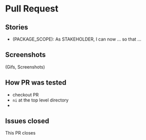 # Pull Request

## Stories

- (PACKAGE_SCOPE): As STAKEHOLDER, I can now ... so that ...

## Screenshots

(Gifs, Screenshots)

## How PR was tested

- checkout PR
- `ni` at the top level directory
-

## Issues closed

This PR closes
